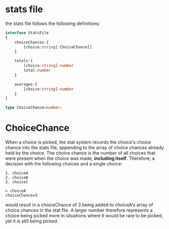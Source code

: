 # stats file
the stats file follows the following definitions:
```typescript
interface StatsFile
{
    choiceChances:{
        [choice:string]:ChoiceChance[]
    }

    totals:{
        [choice:string]:number
        total:number
    }

    averages:{
        [choice:string]:number
    }
}

type ChoiceChance=number;
```

# ChoiceChance
When a choice is picked, the stat system records the choice's choice chance into the stats file, appending to the array of choice chances already held by the choice. The choice chance is the number of all choices that were present when the choice was made, **including itself**. Therefore, a decision with the following choices and a single choice:

```
1. choiceA
2. choiceB
3. choiceC

> choiceA
choiceChance=3
```

would result in a choiceChance of 3 being added to choiceA's array of choice chances in the stat file. A larger number therefore represents a choice being picked more in situations where it would be rare to be picked, yet it is still being picked.